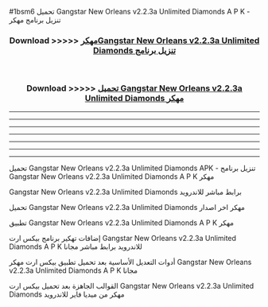#1bsm6 تحميل Gangstar New Orleans v2.2.3a Unlimited Diamonds  A P K - تنزيل برنامج مهكر



<div align="center">
<h3>Download >>>>> <a href="https://runaway1.web.app/?sq=Gangstar New Orleans v2.2.3a Unlimited Diamonds ">مهكرGangstar New Orleans v2.2.3a Unlimited Diamonds  تنزيل برنامج</a></h3><br>

<h3>Download >>>>> <a href="https://runaway1.web.app/?sq=Gangstar New Orleans v2.2.3a Unlimited Diamonds ">تحميل Gangstar New Orleans v2.2.3a Unlimited Diamonds  مهكر</a></h3>
</div>


----------------------------------------------------------

----------------------------------------------------------

----------------------------------------------------------

----------------------------------------------------------

----------------------------------------------------------

----------------------------------------------------------

----------------------------------------------------------

تحميل Gangstar New Orleans v2.2.3a Unlimited Diamonds  APK - تنزيل برنامج Gangstar New Orleans v2.2.3a Unlimited Diamonds  A P K مهكر

Gangstar New Orleans v2.2.3a Unlimited Diamonds  برابط مباشر للاندرويد

تحميل Gangstar New Orleans v2.2.3a Unlimited Diamonds  مهكر اخر اصدار

تطبيق Gangstar New Orleans v2.2.3a Unlimited Diamonds  A P K مهكر

إضافات تهكير برنامج بيكس ارت Gangstar New Orleans v2.2.3a Unlimited Diamonds  A P K للاندرويد برابط مباشر مجانا

أدوات التعديل الأساسية بعد تحميل تطبيق بيكس ارت مهكر Gangstar New Orleans v2.2.3a Unlimited Diamonds  A P K مجانا

القوالب الجاهزة بعد تحميل بيكس ارت Gangstar New Orleans v2.2.3a Unlimited Diamonds  مهكر من ميديا فاير للاندرويد


